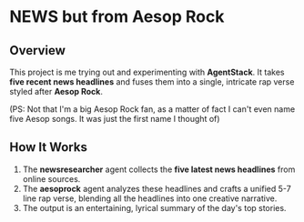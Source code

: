 # NEWS but from Aesop Rock

## Overview
This project is me trying out and experimenting with **AgentStack**. It takes **five recent news headlines** and fuses them into a single, intricate rap verse styled after **Aesop Rock**.

(PS: Not that I'm a big Aesop Rock fan, as a matter of fact I can't even name five Aesop songs. It was just the first name I thought of)

## How It Works
1. The **newsresearcher** agent collects the **five latest news headlines** from online sources.  
2. The **aesoprock** agent analyzes these headlines and crafts a unified 5-7 line rap verse, blending all the headlines into one creative narrative.  
3. The output is an entertaining, lyrical summary of the day's top stories.
